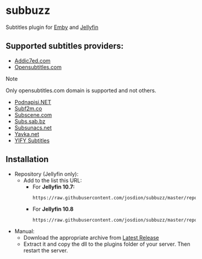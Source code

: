 # subbuzz
Subtitles plugin for [Emby](https://emby.media/) and [Jellyfin](https://jellyfin.org/)

## Supported subtitles providers:
* [Addic7ed.com](http://www.addic7ed.com)
* [Opensubtitles.com](https://www.opensubtitles.com)
> [!NOTE]
> Only opensubtitles.com domain is supported and not others.
* [Podnapisi.NET](http://www.podnapisi.net)
* [Subf2m.co](http://subf2m.co)
* [Subscene.com](http://www.subscene.com)
* [Subs.sab.bz](http://subs.sab.bz)
* [Subsunacs.net](http://subsunacs.net)
* [Yavka.net](http://www.yavka.net)
* [YIFY Subtitles](http://yifysubtitles.live)

## Installation
- Repository (Jellyfin only):
  - Add to the list this URL:
    - For **Jellyfin 10.7:**
       ```
       https://raw.githubusercontent.com/josdion/subbuzz/master/repo/jellyfin_10.7.json
       ```
    - For **Jellyfin 10.8**
      ```
      https://raw.githubusercontent.com/josdion/subbuzz/master/repo/jellyfin_10.8.json
      ```
- Manual:
  - Download the appropriate archive from [Latest Release](https://github.com/josdion/subbuzz/releases/latest)
  - Extract it and copy the dll to the plugins folder of your server. Then restart the server.    
